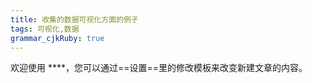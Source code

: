 ```yaml
---
title: 收集的数据可视化方面的例子 
tags: 可视化,数据
grammar_cjkRuby: true
---
```



欢迎使用 ****，您可以通过==设置==里的修改模板来改变新建文章的内容。